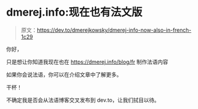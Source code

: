 # dmerej.info:现在也有法文版

> 原文：<https://dev.to/dmerejkowsky/dmerej-info-now-also-in-french-1c29>

你好，

只是想让你知道我现在也在 https://dmerej.info/blog/fr 制作法语内容

如果你会说法语，你可以在介绍文章中了解更多。

干杯！

不确定我是否会从法语博客交叉发布到 dev.to，让我们拭目以待。